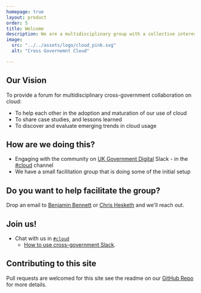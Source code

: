 ```yaml
---
homepage: true
layout: product
order: 5
title: Welcome
description: We are a multidisciplinary group with a collective interest in cross-government cloud.
image:
  src: "../../assets/logo/cloud_pink.svg"
  alt: "Cross Governemnt Cloud"   

---
```



## Our Vision
To provide a forum for multidisciplinary cross-government collaboration on cloud:
*	To help each other in the adoption and maturation of our use of cloud
*	To share case studies, and lessons learned
*	To discover and evaluate emerging trends in cloud usage

## How are we doing this?
* Engaging with the community on [UK Government Digital](https://ukgovernmentdigital.slack.com/) Slack - in the [#cloud](https://ukgovernmentdigital.slack.com/archives/C04FA6GL49J) channel
*	We have a small facilitation group that is doing some of the initial setup

## Do you want to help facilitate the group?
Drop an email to [Benjamin Bennett](mailto:benjamin.bennett@digital.cabinet-office.gov.uk) or [Chris Hesketh](mailto:chris.hesketh@digital.cabinet-office.gov.uk) and we'll reach out.

## Join us!
* Chat with us in [`#cloud`](https://ukgovernmentdigital.slack.com/archives/C04FA6GL49J)
  * [How to use cross-government Slack](https://x-govuk.github.io/posts/how-to-use-cross-government-slack/). 

## Contributing to this site
Pull requests are welcomed for this site see the readme on our [GitHub Repo](https://github.com/uk-x-gov-software-community/uk-x-gov-cloud-community/) for more details.
